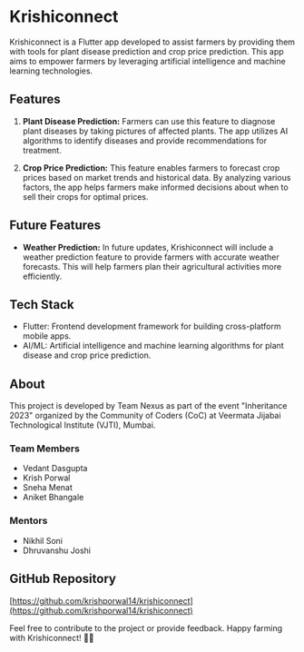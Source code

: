 # Krishiconnect

Krishiconnect is a Flutter app developed to assist farmers by providing them with tools for plant disease prediction and crop price prediction. This app aims to empower farmers by leveraging artificial intelligence and machine learning technologies.

## Features

1. **Plant Disease Prediction:** Farmers can use this feature to diagnose plant diseases by taking pictures of affected plants. The app utilizes AI algorithms to identify diseases and provide recommendations for treatment.

2. **Crop Price Prediction:** This feature enables farmers to forecast crop prices based on market trends and historical data. By analyzing various factors, the app helps farmers make informed decisions about when to sell their crops for optimal prices.

## Future Features

- **Weather Prediction:** In future updates, Krishiconnect will include a weather prediction feature to provide farmers with accurate weather forecasts. This will help farmers plan their agricultural activities more efficiently.

## Tech Stack

- Flutter: Frontend development framework for building cross-platform mobile apps.
- AI/ML: Artificial intelligence and machine learning algorithms for plant disease and crop price prediction.

## About

This project is developed by Team Nexus as part of the event "Inheritance 2023" organized by the Community of Coders (CoC) at Veermata Jijabai Technological Institute (VJTI), Mumbai.

### Team Members

- Vedant Dasgupta
- Krish Porwal
- Sneha Menat
- Aniket Bhangale

### Mentors

- Nikhil Soni
- Dhruvanshu Joshi

## GitHub Repository

[https://github.com/krishporwal14/krishiconnect](https://github.com/krishporwal14/krishiconnect)

Feel free to contribute to the project or provide feedback. Happy farming with Krishiconnect! 🌾📱
